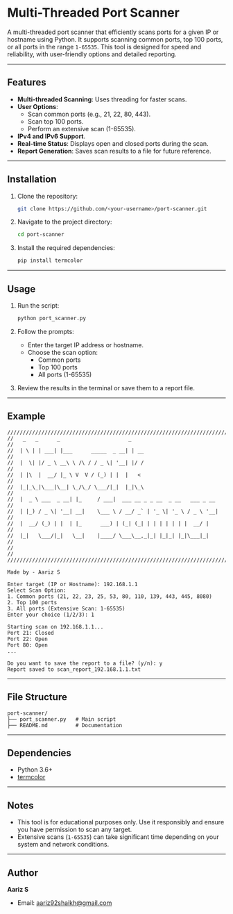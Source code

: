 # Multi-Threaded Port Scanner

A multi-threaded port scanner that efficiently scans ports for a given IP or hostname using Python. It supports scanning common ports, top 100 ports, or all ports in the range `1-65535`. This tool is designed for speed and reliability, with user-friendly options and detailed reporting.

---

## Features

- **Multi-threaded Scanning**: Uses threading for faster scans.
- **User Options**:
  - Scan common ports (e.g., 21, 22, 80, 443).
  - Scan top 100 ports.
  - Perform an extensive scan (1-65535).
- **IPv4 and IPv6 Support**.
- **Real-time Status**: Displays open and closed ports during the scan.
- **Report Generation**: Saves scan results to a file for future reference.

---

## Installation

1. Clone the repository:
   ```bash
   git clone https://github.com/<your-username>/port-scanner.git
   ```
2. Navigate to the project directory:
   ```bash
   cd port-scanner
   ```
3. Install the required dependencies:
   ```bash
   pip install termcolor
   ```

---

## Usage

1. Run the script:
   ```bash
   python port_scanner.py
   ```

2. Follow the prompts:
   - Enter the target IP address or hostname.
   - Choose the scan option:
     - Common ports
     - Top 100 ports
     - All ports (1-65535)

3. Review the results in the terminal or save them to a report file.

---

## Example

```plaintext
////////////////////////////////////////////////////////////////////////
//   _   _      _                      _                              //
//  | \ | | ___| |___      _____  _ __| | __                          //
//  |  \| |/ _ \ __\ \ /\ / / _ \| '__| |/ /                          //
//  | |\  |  __/ |_ \ V  V / (_) | |  |   <                           //
//  |_|_\_|\___|\__| \_/\_/ \___/|_|  |_|\_\                          //
//  |  _ \ ___  _ __| |_     / ___|  ___ __ _ _ __  _ __   ___ _ __   //
//  | |_) / _ \| '__| __|    \___ \ / __/ _` | '_ \| '_ \ / _ \ '__|  //
//  |  __/ (_) | |  | |_      ___) | (_| (_| | | | | | | |  __/ |     //
//  |_|   \___/|_|   \__|    |____/ \___\__,_|_| |_|_| |_|\___|_|     //
//                                                                    //
////////////////////////////////////////////////////////////////////////

Made by - Aariz S

Enter target (IP or Hostname): 192.168.1.1
Select Scan Option:
1. Common ports (21, 22, 23, 25, 53, 80, 110, 139, 443, 445, 8080)
2. Top 100 ports
3. All ports (Extensive Scan: 1-65535)
Enter your choice (1/2/3): 1

Starting scan on 192.168.1.1...
Port 21: Closed
Port 22: Open
Port 80: Open
...

Do you want to save the report to a file? (y/n): y
Report saved to scan_report_192.168.1.1.txt
```

---

## File Structure

```
port-scanner/
├── port_scanner.py   # Main script
├── README.md         # Documentation
```

---

## Dependencies

- Python 3.6+
- [termcolor](https://pypi.org/project/termcolor/)

---

## Notes

- This tool is for educational purposes only. Use it responsibly and ensure you have permission to scan any target.
- Extensive scans (`1-65535`) can take significant time depending on your system and network conditions.

---

## Author

**Aariz S**
- Email: aariz92shaikh@gmail.com
